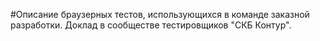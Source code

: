 ﻿#Описание браузерных тестов, использующихся в команде заказной разработки. 
Доклад в сообществе тестировщиков "СКБ Контур".
